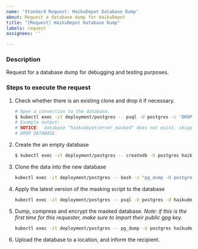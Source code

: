 ```yaml
---
name: 'Standard Request: HaikuDepot Database Dump'
about: Request a database dump for HaikuDepot
title: "[Request] HaikuDepot Database Dump"
labels: request
assignees: ''

---
```


### Description
Request for a database dump for debugging and testing purposes.

### Steps to execute the request
1. Check whether there is an existing clone and drop it if necessary.
    ```bash
    # Open a connection to the database.
    $ kubectl exec -it deployment/postgres -- psql -U postgres -c 'DROP DATABASE IF EXISTS haikudepotserver_masked'
    # Example output:
    # NOTICE:  database "haikudepotserver_masked" does not exist, skipping
    # DROP DATABASE
    ```
2. Create the an empty database
    ```bash
    $ kubectl exec -it deployment/postgres -- createdb -U postgres haikudepotserver_masked
    ```
3. Clone the data into the new database
    ```bash
    kubectl exec -it deployment/postgres -- bash -c "pg_dump -U postgres haikudepotserver | psql -U postgres -d haikudepotserver_masked"
    ```
4. Apply the latest version of the masking script to the database
    ```bash
    kubectl exec -it deployment/postgres -- psql -U postgres -d haikudepotserver_masked < datamasking.sql
    ```
5. Dump, compress and encrypt the masked database. _Note: if this is the first time for this requester, make sure to import their public gpg key._
    ```bash
    kubectl exec -it deployment/postgres -- pg_dump -U postgres haikudepotserver_masked | xz -z | gpg -r <email@recipient.com> --encrypt -o haikudepotserver.sql.xz.gpg
    ```
6. Upload the database to a location, and inform the recipient.
